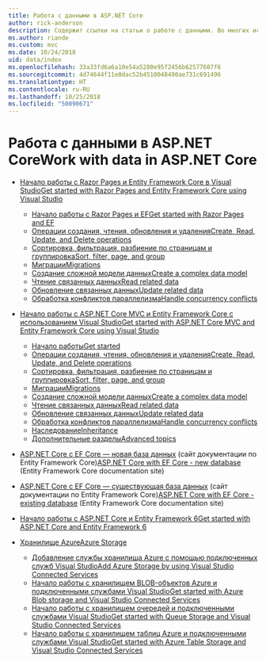 ```yaml
---
title: Работа с данными в ASP.NET Core
author: rick-anderson
description: Содержит ссылки на статьи о работе с данными. Во многих используется Entity Framework Core.
ms.author: riande
ms.custom: mvc
ms.date: 10/24/2018
uid: data/index
ms.openlocfilehash: 33a33fd6a6a10e54a5280e95f2456b62577607f6
ms.sourcegitcommit: 4d74644f11e0dac52b4510048490ae731c691496
ms.translationtype: HT
ms.contentlocale: ru-RU
ms.lasthandoff: 10/25/2018
ms.locfileid: "50090671"
---
```

# <a name="work-with-data-in-aspnet-core"></a><span data-ttu-id="4c781-104">Работа с данными в ASP.NET Core</span><span class="sxs-lookup"><span data-stu-id="4c781-104">Work with data in ASP.NET Core</span></span>

* [<span data-ttu-id="4c781-105">Начало работы с Razor Pages и Entity Framework Core в Visual Studio</span><span class="sxs-lookup"><span data-stu-id="4c781-105">Get started with Razor Pages and Entity Framework Core using Visual Studio</span></span>](xref:data/ef-rp/index)

  * [<span data-ttu-id="4c781-106">Начало работы с Razor Pages и EF</span><span class="sxs-lookup"><span data-stu-id="4c781-106">Get started with Razor Pages and EF</span></span>](xref:data/ef-rp/intro)
  * [<span data-ttu-id="4c781-107">Операции создания, чтения, обновления и удаления</span><span class="sxs-lookup"><span data-stu-id="4c781-107">Create, Read, Update, and Delete operations</span></span>](xref:data/ef-rp/crud)
  * [<span data-ttu-id="4c781-108">Сортировка, фильтрация, разбиение по страницам и группировка</span><span class="sxs-lookup"><span data-stu-id="4c781-108">Sort, filter, page, and group</span></span>](xref:data/ef-rp/sort-filter-page)
  * [<span data-ttu-id="4c781-109">Миграции</span><span class="sxs-lookup"><span data-stu-id="4c781-109">Migrations</span></span>](xref:data/ef-rp/migrations)
  * [<span data-ttu-id="4c781-110">Создание сложной модели данных</span><span class="sxs-lookup"><span data-stu-id="4c781-110">Create a complex data model</span></span>](xref:data/ef-rp/complex-data-model)
  * [<span data-ttu-id="4c781-111">Чтение связанных данных</span><span class="sxs-lookup"><span data-stu-id="4c781-111">Read related data</span></span>](xref:data/ef-rp/read-related-data)
  * [<span data-ttu-id="4c781-112">Обновление связанных данных</span><span class="sxs-lookup"><span data-stu-id="4c781-112">Update related data</span></span>](xref:data/ef-rp/update-related-data)
  * [<span data-ttu-id="4c781-113">Обработка конфликтов параллелизма</span><span class="sxs-lookup"><span data-stu-id="4c781-113">Handle concurrency conflicts</span></span>](xref:data/ef-rp/concurrency)

* [<span data-ttu-id="4c781-114">Начало работы с ASP.NET Core MVC и Entity Framework Core с использованием Visual Studio</span><span class="sxs-lookup"><span data-stu-id="4c781-114">Get started with ASP.NET Core MVC and Entity Framework Core using Visual Studio</span></span>](ef-mvc/index.md)
  * [<span data-ttu-id="4c781-115">Начало работы</span><span class="sxs-lookup"><span data-stu-id="4c781-115">Get started</span></span>](ef-mvc/intro.md)
  * [<span data-ttu-id="4c781-116">Операции создания, чтения, обновления и удаления</span><span class="sxs-lookup"><span data-stu-id="4c781-116">Create, Read, Update, and Delete operations</span></span>](xref:data/ef-mvc/crud)
  * [<span data-ttu-id="4c781-117">Сортировка, фильтрация, разбиение по страницам и группировка</span><span class="sxs-lookup"><span data-stu-id="4c781-117">Sort, filter, page, and group</span></span>](xref:data/ef-mvc/sort-filter-page)
  * [<span data-ttu-id="4c781-118">Миграции</span><span class="sxs-lookup"><span data-stu-id="4c781-118">Migrations</span></span>](xref:data/ef-mvc/migrations)
  * [<span data-ttu-id="4c781-119">Создание сложной модели данных</span><span class="sxs-lookup"><span data-stu-id="4c781-119">Create a complex data model</span></span>](ef-mvc/complex-data-model.md)
  * [<span data-ttu-id="4c781-120">Чтение связанных данных</span><span class="sxs-lookup"><span data-stu-id="4c781-120">Read related data</span></span>](ef-mvc/read-related-data.md)
  * [<span data-ttu-id="4c781-121">Обновление связанных данных</span><span class="sxs-lookup"><span data-stu-id="4c781-121">Update related data</span></span>](ef-mvc/update-related-data.md)
  * [<span data-ttu-id="4c781-122">Обработка конфликтов параллелизма</span><span class="sxs-lookup"><span data-stu-id="4c781-122">Handle concurrency conflicts</span></span>](ef-mvc/concurrency.md)
  * [<span data-ttu-id="4c781-123">Наследование</span><span class="sxs-lookup"><span data-stu-id="4c781-123">Inheritance</span></span>](ef-mvc/inheritance.md)
  * [<span data-ttu-id="4c781-124">Дополнительные разделы</span><span class="sxs-lookup"><span data-stu-id="4c781-124">Advanced topics</span></span>](ef-mvc/advanced.md)

* <span data-ttu-id="4c781-125">[ASP.NET Core с EF Core — новая база данных](/ef/core/get-started/aspnetcore/new-db) (сайт документации по Entity Framework Core)</span><span class="sxs-lookup"><span data-stu-id="4c781-125">[ASP.NET Core with EF Core - new database](/ef/core/get-started/aspnetcore/new-db) (Entity Framework Core documentation site)</span></span>

* <span data-ttu-id="4c781-126">[ASP.NET Core с EF Core — существующая база данных](/ef/core/get-started/aspnetcore/existing-db) (сайт документации по Entity Framework Core)</span><span class="sxs-lookup"><span data-stu-id="4c781-126">[ASP.NET Core with EF Core - existing database](/ef/core/get-started/aspnetcore/existing-db) (Entity Framework Core documentation site)</span></span>

* [<span data-ttu-id="4c781-127">Начало работы с ASP.NET Core и Entity Framework 6</span><span class="sxs-lookup"><span data-stu-id="4c781-127">Get started with ASP.NET Core and Entity Framework 6</span></span>](entity-framework-6.md)

* [<span data-ttu-id="4c781-128">Хранилище Azure</span><span class="sxs-lookup"><span data-stu-id="4c781-128">Azure Storage</span></span>](azure-storage/index.md)
  * [<span data-ttu-id="4c781-129">Добавление службы хранилища Azure с помощью подключенных служб Visual Studio</span><span class="sxs-lookup"><span data-stu-id="4c781-129">Add Azure Storage by using Visual Studio Connected Services</span></span>](/azure/vs-azure-tools-connected-services-storage)
  * [<span data-ttu-id="4c781-130">Начало работы с хранилищем BLOB-объектов Azure и подключенными службами Visual Studio</span><span class="sxs-lookup"><span data-stu-id="4c781-130">Get started with Azure Blob storage and Visual Studio Connected Services</span></span>](/azure/visual-studio/vs-storage-aspnet5-getting-started-blobs)
  * [<span data-ttu-id="4c781-131">Начало работы с хранилищем очередей и подключенными службами Visual Studio</span><span class="sxs-lookup"><span data-stu-id="4c781-131">Get started with Queue Storage and Visual Studio Connected Services</span></span>](/azure/visual-studio/vs-storage-aspnet5-getting-started-queues)
  * [<span data-ttu-id="4c781-132">Начало работы с хранилищем таблиц Azure и подключенными службами Visual Studio</span><span class="sxs-lookup"><span data-stu-id="4c781-132">Get started with Azure Table Storage and Visual Studio Connected Services</span></span>](/azure/visual-studio/vs-storage-aspnet5-getting-started-tables)
